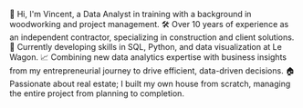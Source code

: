 👋 Hi, I'm Vincent, a Data Analyst in training with a background in woodworking and project management.
🛠️ Over 10 years of experience as an independent contractor, specializing in construction and client solutions.
🌱 Currently developing skills in SQL, Python, and data visualization at Le Wagon.
📈 Combining new data analytics expertise with business insights from my entrepreneurial journey to drive efficient, data-driven decisions.
🏠 Passionate about real estate; I built my own house from scratch, managing the entire project from planning to completion.
